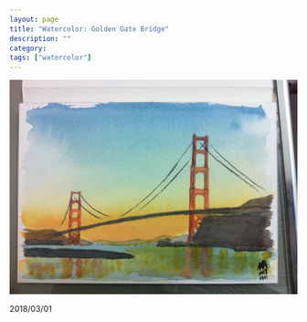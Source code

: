 ```yaml
---
layout: page
title: "Watercolor: Golden Gate Bridge"
description: ""
category:
tags: ["watercolor"]
---
```


![Golden Gate Bridge](/assets/images/watercolor-0015.jpg)

2018/03/01
